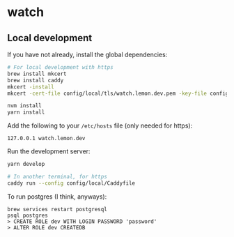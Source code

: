 # watch

## Local development

If you have not already, install the global dependencies:

```sh
# For local development with https
brew install mkcert
brew install caddy
mkcert -install
mkcert -cert-file config/local/tls/watch.lemon.dev.pem -key-file config/local/tls/watch.lemon.dev-key.pem "watch.lemon.dev"

nvm install
yarn install
```

Add the following to your `/etc/hosts` file (only needed for https):

```
127.0.0.1 watch.lemon.dev
```

Run the development server:

```sh
yarn develop

# In another terminal, for https
caddy run --config config/local/Caddyfile
```

To run postgres (I think, anyways):

```
brew services restart postgresql
psql postgres
> CREATE ROLE dev WITH LOGIN PASSWORD 'password'
> ALTER ROLE dev CREATEDB
```
